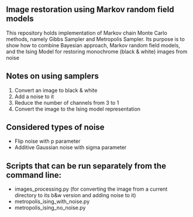 ## Image restoration using Markov random field models
This repository holds implementation of Markov chain Monte Carlo methods, namely Gibbs Sampler and Metropolis Sampler. Its purpose is to show how to combine Bayesian approach, Markov random field models, and the Ising Model for restoring monochrome (black & white) images from noise

## Notes on using samplers
1. Convert an image to black & white
2. Add a noise to it
3. Reduce the number of channels from 3 to 1
4. Convert the image to the Ising model representation


## Considered types of noise 
* Flip noise with p parameter
* Additive Gaussian noise with sigma parameter

## Scripts that can be run separately from the command line:

* images_processing.py (for converting the image from a current directory to its b&w version and adding noise to it)
* metropolis_ising_with_noise.py
* metropolis_ising_no_noise.py